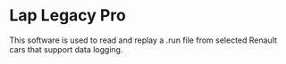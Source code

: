 # Lap Legacy Pro
This software is used to read and replay a .run file from selected Renault cars that support data logging.
